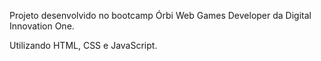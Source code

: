 Projeto desenvolvido no bootcamp  Órbi Web Games Developer da Digital Innovation One.


Utilizando HTML, CSS e JavaScript.
